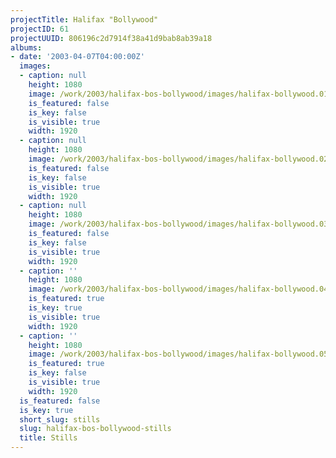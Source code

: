 ```yaml
---
projectTitle: Halifax "Bollywood"
projectID: 61
projectUUID: 806196c2d7914f38a41d9bab8ab39a18
albums:
- date: '2003-04-07T04:00:00Z'
  images:
  - caption: null
    height: 1080
    image: /work/2003/halifax-bos-bollywood/images/halifax-bollywood.01.jpg
    is_featured: false
    is_key: false
    is_visible: true
    width: 1920
  - caption: null
    height: 1080
    image: /work/2003/halifax-bos-bollywood/images/halifax-bollywood.02.jpg
    is_featured: false
    is_key: false
    is_visible: true
    width: 1920
  - caption: null
    height: 1080
    image: /work/2003/halifax-bos-bollywood/images/halifax-bollywood.03.jpg
    is_featured: false
    is_key: false
    is_visible: true
    width: 1920
  - caption: ''
    height: 1080
    image: /work/2003/halifax-bos-bollywood/images/halifax-bollywood.04.jpg
    is_featured: true
    is_key: true
    is_visible: true
    width: 1920
  - caption: ''
    height: 1080
    image: /work/2003/halifax-bos-bollywood/images/halifax-bollywood.05.jpg
    is_featured: true
    is_key: false
    is_visible: true
    width: 1920
  is_featured: false
  is_key: true
  short_slug: stills
  slug: halifax-bos-bollywood-stills
  title: Stills
---
```

